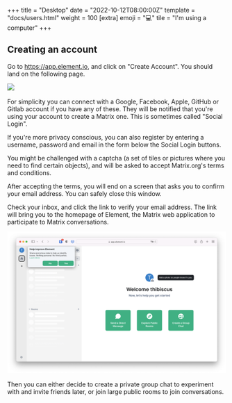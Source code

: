 +++
title = "Desktop"
date = "2022-10-12T08:00:00Z"
template = "docs/users.html"
weight = 100
[extra]
emoji = "💻️"
tile = "I'm using a computer"
+++

## Creating an account

Go to <https://app.element.io>, and click on "Create Account". You should land
on the following page.

![](element-io-sign-up.png)

For simplicity you can connect with a Google, Facebook, Apple, GitHub or Gitlab
account if you have any of these. They will be notified that you're using your
account to create a Matrix one. This is sometimes called "Social Login".

If you're more privacy conscious, you can also register by entering a username,
password and email in the form below the Social Login buttons.

You might be challenged with a captcha (a set of tiles or pictures where you
need to find certain objects), and will be asked to accept Matrix.org's terms
and conditions.

After accepting the terms, you will end on a screen that asks you to confirm
your email address. You can safely close this window.

Check your inbox, and click the link to verify your email address. The link will
bring you to the homepage of Element, the Matrix web application to participate
to Matrix conversations.

![](element-landing-page.png)

Then you can either decide to create a private group chat to experiment with and
invite friends later, or join large public rooms to join conversations.
